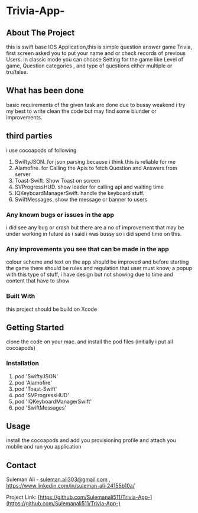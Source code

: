 # Trivia-App-






<!-- ABOUT THE PROJECT -->
## About The Project
this is swift base IOS Application,this is simple question answer game Trivia, first screen asked you to put your name and or check records of previous Users.
in classic mode you can choose Setting for the game like Level of game, Question categories , and type of questions either multiple or tru/false.

## What has been done 
basic requirements of the given task are done due to bussy weakend i try my best to write clean the code but may find some blunder or improvements.
## third parties 
i use cocoapods of following 
  1. SwiftyJSON.  for json parsing because i think this is reliable for me  
  2. Alamofire.  for Calling the Apis to fetch Question and Answers from server 
  3. Toast-Swift. Show Toast on screen
  4. SVProgressHUD. show loader for calling api and waiting time
  5. IQKeyboardManagerSwift.  handle the keyboard stuff.
  6. SwiftMessages. show the message or banner to users 
### Any known bugs or issues in the app
i did see any bug or crash but there are a no of improvement that may be under working in future as i said i was bussy so i did spend time on this.
### Any improvements you see that can be made in the app 
colour scheme and text on the app should be improved and before starting the game there should be rules and regulation that user must know, a popup with this type of stuff, i have design but not showing due to time and content that have to show  
### Built With
this project should be build on Xcode



<!-- GETTING STARTED -->
## Getting Started
clone the code on your mac. and install the pod files (initially i put all cocoapods)



### Installation

  1. pod 'SwiftyJSON'
  2. pod 'Alamofire'
  3. pod 'Toast-Swift'
  4. pod 'SVProgressHUD'
  5. pod 'IQKeyboardManagerSwift'
  6. pod 'SwiftMessages'



<!-- USAGE EXAMPLES -->
## Usage

install the cocoapods and add you provisioning profile and attach you mobile and run you application 



<!-- CONTACT -->
## Contact

Suleman Ali - suleman.ali303@gmail.com , https://www.linkedin.com/in/suleman-ali-24155b10a/

Project Link: [https://github.com/Sulemanali511/Trivia-App-](https://github.com/Sulemanali511/Trivia-App-)


